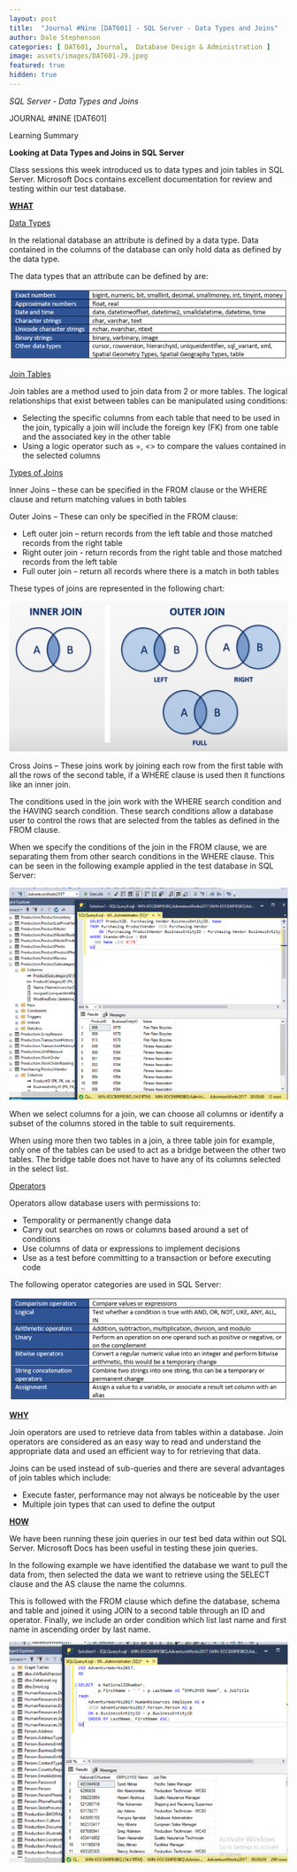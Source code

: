 ```yaml
---
layout: post
title:  "Journal #Nine [DAT601] - SQL Server - Data Types and Joins"
author: Dale Stephenson
categories: [ DAT601, Journal,  Database Design & Administration ]
image: assets/images/DAT601-J9.jpeg
featured: true
hidden: true
---
```

<i>SQL Server - Data Types and Joins</i>

JOURNAL #NINE [DAT601]

Learning Summary<br>

<b>Looking at Data Types and Joins in SQL Server</b>

Class sessions this week introduced us to data types and join tables in SQL Server. Microsoft Docs contains excellent documentation for review and testing within our test database.

<b><u>WHAT</u></b>

<u>Data Types</u>

In the relational database an attribute is defined by a data type. Data contained in the columns of the database can only hold data as defined by the data type.<br>

The data types that an attribute can be defined by are:

<img src="/assets/images/DAT9_datatypes.png" alt="Data Types"><br>

<u>Join Tables</u>

Join tables are a method used to join data from 2 or more tables. The logical relationships that exist between tables can be manipulated using conditions:

-	Selecting the specific columns from each table that need to be used in the join, typically a join will include the foreign key (FK) from one table and the associated key in the other table 
-	Using a logic operator such as =, <> to compare the values contained in the selected columns 

<u>Types of Joins</u>

Inner Joins – these can be specified in the FROM clause or the WHERE clause and return matching values in both tables

Outer Joins – These can only be specified in the FROM clause:
-	Left outer join – return records from the left table and those matched records from the right table
-	Right outer join - return records from the right table and those matched records from the left table
-	Full outer join – return all records where there is a match in both tables 

These types of joins are represented in the following chart:

<img src="/assets/images/DAT9_joins.png" alt="Join Types"><br>

Cross Joins – These joins work by joining each row from the first table with all the rows of the second table, if a WHERE clause is used then it functions like an inner join.<br>

The conditions used in the join work with the WHERE search condition and the HAVING search condition. These search conditions allow a database user to control the rows that are selected from the tables as defined in the FROM clause.<br>

When we specify the conditions of the join in the FROM clause, we are separating them from other search conditions in the WHERE clause. This can be seen in the following example applied in the test database in SQL Server:

<img src="/assets/images/DAT9_joinEX1.png" alt="Join Table Example"><br>

When we select columns for a join, we can choose all columns or identify a subset of the columns stored in the table to suit requirements.<br>

When using more then two tables in a join, a three table join for example, only one of the tables can be used to act as a bridge between the other two tables. The bridge table does not have to have any of its columns selected in the select list.

<u>Operators</u>

Operators allow database users with permissions to:

-	Temporality or permanently change data
-	Carry out searches on rows or columns based around a set of conditions
-	Use columns of data or expressions to implement decisions 
-	Use as a test before committing to a transaction or before executing code

The following operator categories are used in SQL Server:

<img src="/assets/images/DAT9_operators.png" alt="Join Table Example"><br>

<b><u>WHY</u></b>

Join operators are used to retrieve data from tables within a database. Join operators are considered as an easy way to read and understand the appropriate data and used an efficient way to for retrieving that data.<br>

Joins can be used instead of sub-queries and there are several advantages of join tables which include:

-	Execute faster, performance may not always be noticeable by the user
-	Multiple join types that can used to define the output 

<b><u>HOW</u></b>

We have been running these join queries in our test bed data within out SQL Server. Microsoft Docs has been useful in testing these join queries.<br> 

In the following example we have identified the database we want to pull the data from, then selected the data we want to retrieve using the SELECT clause and the AS clause the name the columns.<br> 

This is followed with the FROM clause which define the database, schema and table and joined it using JOIN to a second table through an ID and operator. Finally, we include an order condition which list last name and first name in ascending order by last name.<br>

<img src="/assets/images/DAT9_joinEX2.png" alt="Join Table Example"><br>